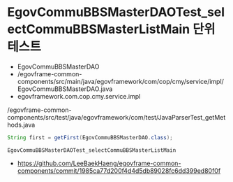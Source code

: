 # EgovCommuBBSMasterDAOTest_selectCommuBBSMasterListMain 단위 테스트

- EgovCommuBBSMasterDAO
- /egovframe-common-components/src/main/java/egovframework/com/cop/cmy/service/impl/EgovCommuBBSMasterDAO.java
- egovframework.com.cop.cmy.service.impl

/egovframe-common-components/src/test/java/egovframework/com/test/JavaParserTest_getMethods.java

```java
String first = getFirst(EgovCommuBBSMasterDAO.class);
```

```
EgovCommuBBSMasterDAOTest_selectCommuBBSMasterListMain
```

- https://github.com/LeeBaekHaeng/egovframe-common-components/commit/1985ca77d200f4d4d5db89028fc6dd399ed80f0f
